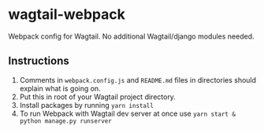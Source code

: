 # wagtail-webpack

Webpack config for Wagtail. No additional Wagtail/django modules needed.

## Instructions

1. Comments in `webpack.config.js` and `README.md` files in directories should explain what is going on.
2. Put this in root of your Wagtail project directory.
3. Install packages by running `yarn install`
4. To run Webpack with Wagtail dev server at once use `yarn start & python manage.py runserver`
